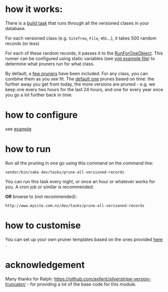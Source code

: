 # how it works:

There is a [build task](https://github.com/sunnysideup/silverstripe-version-pruner/blob/master/src/Tasks/PruneAllVersionedRecords.php) that runs through all the versioned clases in your database.

For each versioned class (e.g. `SiteTree`, `File`, etc...), it takes 500 random records (or less)

For each of these random records, it passes it to the [RunForOneObject](https://github.com/sunnysideup/silverstripe-version-pruner/blob/master/src/Api/RunForOneObject.php). This runner can be configured using static variables (see [yml example file](https://github.com/sunnysideup/silverstripe-version-pruner/blob/master/_config/version-pruner.yml.example)) to determine what pruners run for what class.

By default, a [few pruners](https://github.com/sunnysideup/silverstripe-version-pruner/tree/master/src/PruningTemplates) have been included.  For any class, you can combine them as you see fit. The [default one](https://github.com/sunnysideup/silverstripe-version-pruner/blob/master/src/PruningTemplates/BasedOnTimeScale.php) prunes based on time: the further away you get from today, the more versions are pruned - e.g. we keep one every two hours for the last 24 hours, and one for every year once you go a lot further back in time. 


# how to configure

see [example](https://github.com/sunnysideup/silverstripe-version-pruner/blob/master/_config/version-pruner.yml.example)

# how to run

Run all the pruning in one go using this command on the command line:

```
vendor/bin/sake dev/tasks/prune-all-versioned-records
```
You can run this task every night, or once an hour or whatever works for you. A cron job or similar is recommended. 


**OR** browse to (not recommended):

```
http://www.mysite.com.nz/dev/tasks/prune-all-versioned-records
```
# how to customise

You can set up your own pruner templates based on the ones provided [here](https://github.com/sunnysideup/silverstripe-version-pruner/tree/master/src/PruningTemplates) . 


# acknowledgement

Many thanks for Ralph: https://github.com/axllent/silverstripe-version-truncator/ - for providing a lot of the base code for this module.
